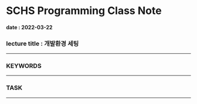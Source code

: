 # SCHS Programming Class Note
#### date : 2022-03-22
### lecture title : 개발환경 세팅
* * *


### KEYWORDS
* * *




### TASK
* * *